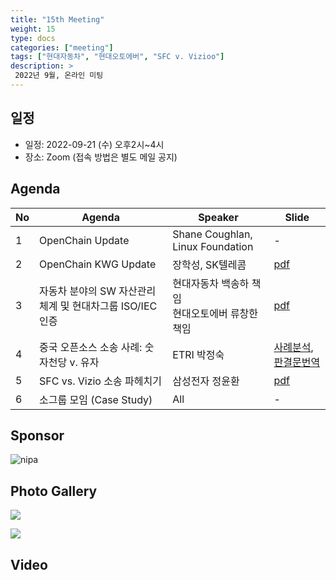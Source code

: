 ```yaml
---
title: "15th Meeting"
weight: 15
type: docs
categories: ["meeting"]
tags: ["현대자동차", "현대오토에버", "SFC v. Vizioo"]
description: >
 2022년 9월, 온라인 미팅
---
```


## 일정

* 일정: 2022-09-21 (수) 오후2시~4시
* 장소: Zoom (접속 방법은 별도 메일 공지)

## Agenda
| No | Agenda           | Speaker | Slide |
|----|-----------------|------|------|
| 1  | OpenChain Update  | 	Shane Coughlan, Linux Foundation | - |
| 2  | OpenChain KWG Update | 장학성, SK텔레콤 | [pdf](OpenChain_Korea_update_20220921.pdf) |
| 3  | 자동차 분야의 SW 자산관리체계 및 현대차그룹 ISO/IEC 인증 | 현대자동차 백송하 책임<br>현대오토에버 류창한 책임 | [pdf](220826_현대자동차그룹_오픈소스%20컴플라이언스_F.pdf) |
| 4  | 중국 오픈소스 소송 사례: 숫자천당 v. 유자 | ETRI 박정숙 | [사례분석]([오픈소스_소송사례_분석1]_数字天堂_v._柚子_20220726-R2(Linux_China_의견_번역).pdf), [판결문번역]([오픈소스_소송사례_분석1]_숫자천당_v._유자(판결문%20번역)-20220902.pdf) |
| 5  | SFC vs. Vizio 소송 파헤치기 | 삼성전자 정윤환 | [pdf](SFC_vs_Vizio_파헤치기_오픈체인KWG_220921.pdf) |
| 6  | 소그룹 모임 (Case Study) | All | - |


## Sponsor
![nipa](./nipg-logo.png)

## Photo Gallery

![](15th_meeting.png)

![](15th_meeting2.png)

## Video

